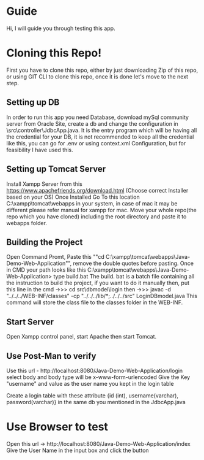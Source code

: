 # Guide

Hi, I will guide you through testing this app.


# Cloning this Repo!
First you have to clone this repo, either by just downloading Zip of this repo, or using GIT CLI to clone this repo, once it is done let's move to the next step.


## Setting up DB

In order to run this app you need Database, download mySql community server from Oracle Site, create a db and change the configuration in \src\controller\JdbcApp.java.
It is the entry program which will be having all the credential for your DB, it is not recommended to keep all the credential like this, you can go for .env or using context.xml Configuration, but for feasibility I have used this.

## Setting up Tomcat Server
Install Xampp Server from this https://www.apachefriends.org/download.html (Choose correct Installer based on your OS)
Once Installed Go To this location C:\xampp\tomcat\webapps in your system, in case of mac it may be different please refer manual for xampp for mac.
Move your whole repo(the repo which you have cloned) including the root directory and paste it to webapps folder.



## Building the Project
Open Command Promt, Paste this ""cd C:\xampp\tomcat\webapps\Java-Demo-Web-Application"", remove the double quotes before pasting.
Once in CMD your path looks like this C:\xampp\tomcat\webapps\Java-Demo-Web-Application> type build.bat
The build. bat is a batch file containing all the instruction to build the project, if you want to do it manually then, put this line in the cmd
->>> cd src\dbmodel\login
then
->>> javac -d "../../../WEB-INF/classes" -cp "../../../lib/*;../../../src" LoginDBmodel.java
This command will store the class file to the classes folder in the WEB-INF.


## Start Server

Open Xampp control panel, start Apache then start Tomcat.

## Use Post-Man to verify

Use this url - http://localhost:8080/Java-Demo-Web-Application/login
select body and body type will be x-www-form-urlencoded
Give the Key "username" and value as the user name you kept in the login table

Create a login table with these attribute {id (int), username(varchar), password(varchar)} in the same db you mentioned in the JdbcApp.java


# Use Browser to test

Open this url -> http://localhost:8080/Java-Demo-Web-Application/index
Give the User Name in the input box and click the button
